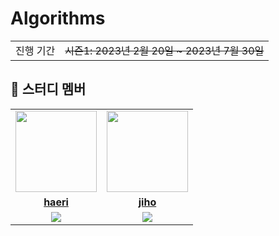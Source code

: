 # Algorithms

<table>
  <tr>
    <td>진행 기간</td>
    <td><s>시즌1: 2023년 2월 20일 ~ 2023년 7월 30일</s> </td>
  </tr>
</table>



## 🤖 스터디 멤버

<table>
 <tr>
    <td align="center"><a href="https://github.com/haerihaeri2"><img src="https://avatars.githubusercontent.com/haerihaeri2" width="130px;" alt=""></a></td>
    <td align="center"><a href="https://github.com/yoounseules"><img src="https://avatars.githubusercontent.com/yoounseules" width="130px;" alt=""></a></td>
  </tr>
  <tr>
    <td align="center"><a href="https://github.com/haerihaeri2"><b>haeri</b></a></td>
    <td align="center"><a href="https://github.com/yoounseules"><b>jiho</b></a></td>
  </tr>
  <tr> 
    <td align="center"><img src="https://img.shields.io/badge/python-007396.svg?&style=for-the-badge&logo=Python&logoColor=white"></td>
    <td align="center"><img src="https://img.shields.io/badge/python-007396.svg?&style=for-the-badge&logo=Python&logoColor=white"></td>
  </tr> 
</table>

<br/>
